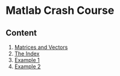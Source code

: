 # Matlab Crash Course



## Content

1. [Matrices and Vectors](https://github.com/fethicekinmez/MATLAB-Crash/blob/main/Matrices_and_Vectors.m)
2. [The Index](https://github.com/fethicekinmez/MATLAB-Crash/blob/main/The_Index.m)
3. [Example 1](https://github.com/fethicekinmez/MATLAB-Crash/tree/main/Example_1)
4. [Example 2](https://github.com/fethicekinmez/MATLAB-Crash/tree/main/Example_2)
